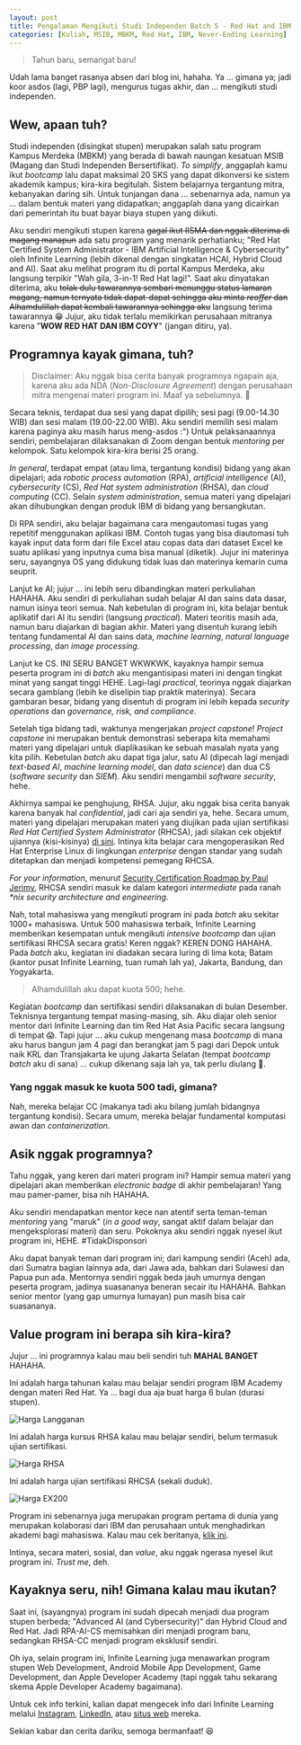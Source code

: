 ```yaml
---
layout: post
title: Pengalaman Mengikuti Studi Independen Batch 5 - Red Hat and IBM Hybrid Cloud & AI
categories: [Kuliah, MSIB, MBKM, Red Hat, IBM, Never-Ending Learning]
---
```


> Tahun baru, semangat baru!

Udah lama banget rasanya absen dari blog ini, hahaha. Ya ... gimana ya; jadi koor asdos (lagi, PBP lagi), mengurus tugas akhir, dan ... mengikuti studi independen.

## Wew, apaan tuh?

Studi independen (disingkat stupen) merupakan salah satu program Kampus Merdeka (MBKM) yang berada di bawah naungan kesatuan MSIB (Magang dan Studi Independen Bersertifikat). *To simplify*, anggaplah kamu ikut *bootcamp* lalu dapat maksimal 20 SKS yang dapat dikonversi ke sistem akademik kampus; kira-kira begitulah. Sistem belajarnya tergantung mitra, kebanyakan daring sih. Untuk tunjangan dana ... sebenarnya ada, namun ya ... dalam bentuk materi yang didapatkan; anggaplah dana yang dicairkan dari pemerintah itu buat bayar biaya stupen yang diikuti.

Aku sendiri mengikuti stupen karena ~~gagal ikut IISMA dan nggak diterima di magang manapun~~ ada satu program yang menarik perhatianku; "Red Hat Certified System Administrator - IBM Artificial Intelligence & Cybersecurity" oleh Infinite Learning (lebih dikenal dengan singkatan HCAI, Hybrid Cloud and AI). Saat aku melihat program itu di portal Kampus Merdeka, aku langsung terpikir "Wah gila, 3-in-1! Red Hat lagi!". Saat aku dinyatakan diterima, aku ~~tolak dulu tawarannya sembari menunggu status lamaran magang, namun ternyata tidak dapat-dapat sehingga aku minta *reoffer* dan Alhamdulillah dapat kembali tawarannya sehingga aku~~ langsung terima tawarannya 😁 Jujur, aku tidak terlalu memikirkan perusahaan mitranya karena "**WOW RED HAT DAN IBM COYY**" (jangan ditiru, ya).

## Programnya kayak gimana, tuh?

> Disclaimer: Aku nggak bisa cerita banyak programnya ngapain aja, karena aku ada NDA (*Non-Disclosure Agreement*) dengan perusahaan mitra mengenai materi program ini. Maaf ya sebelumnya. 🙏

Secara teknis, terdapat dua sesi yang dapat dipilih; sesi pagi (9.00-14.30 WIB) dan sesi malam (19.00-22.00 WIB). Aku sendiri memilih sesi malam karena paginya aku masih harus meng-asdos :") Untuk pelaksanaannya sendiri, pembelajaran dilaksanakan di Zoom dengan bentuk *mentoring* per kelompok. Satu kelompok kira-kira berisi 25 orang.

*In general*, terdapat empat (atau lima, tergantung kondisi) bidang yang akan dipelajari; ada *robotic process automation* (RPA), *artificial intelligence* (AI), *cybersecurity* (CS), *Red Hat system administration* (RHSA), dan *cloud computing* (CC). Selain *system administration*, semua materi yang dipelajari akan dihubungkan dengan produk IBM di bidang yang bersangkutan.

Di RPA sendiri, aku belajar bagaimana cara mengautomasi tugas yang repetitif menggunakan aplikasi IBM. Contoh tugas yang bisa diautomasi tuh kayak input data form dari file Excel atau copas data dari dataset Excel ke suatu aplikasi yang inputnya cuma bisa manual (diketik). Jujur ini materinya seru, sayangnya OS yang didukung tidak luas dan materinya kemarin cuma seuprit.

Lanjut ke AI; jujur ... ini lebih seru dibandingkan materi perkuliahan HAHAHA. Aku sendiri di perkuliahan sudah belajar AI dan sains data dasar, namun isinya teori semua. Nah kebetulan di program ini, kita belajar bentuk aplikatif dari AI itu sendiri (langsung *practical*). Materi teoritis masih ada, namun baru diajarkan di bagian akhir. Materi yang disentuh kurang lebih tentang fundamental AI dan sains data, *machine learning*, *natural language processing*, dan *image processing*.

Lanjut ke CS. INI SERU BANGET WKWKWK, kayaknya hampir semua peserta program ini di *batch* aku mengantisipasi materi ini dengan tingkat minat yang sangat tinggi HEHE. Lagi-lagi *practical*, teorinya nggak diajarkan secara gamblang (lebih ke diselipin tiap praktik materinya). Secara gambaran besar, bidang yang disentuh di program ini lebih kepada *security operations* dan *governance, risk, and compliance*.

Setelah tiga bidang tadi, waktunya mengerjakan *project capstone*! *Project capstone* ini merupakan bentuk demonstrasi seberapa kita memahami materi yang dipelajari untuk diaplikasikan ke sebuah masalah nyata yang kita pilih. Kebetulan *batch* aku dapat tiga jalur, satu AI (dipecah lagi menjadi *text-based AI*, *machine learning model*, dan *data science*) dan dua CS (*software security* dan *SIEM*). Aku sendiri mengambil *software security*, hehe.

Akhirnya sampai ke penghujung, RHSA. Jujur, aku nggak bisa cerita banyak karena banyak hal *confidential*, jadi cari aja sendiri ya, hehe. Secara umum, materi yang dipelajari merupakan materi yang diujikan pada ujian sertifikasi *Red Hat Certified System Administrator* (RHCSA), jadi silakan cek objektif ujiannya (kisi-kisinya) [di sini](https://www.redhat.com/en/services/training/ex200-red-hat-certified-system-administrator-rhcsa-exam?section=objectives). Intinya kita belajar cara mengoperasikan Red Hat Enterprise Linux di lingkungan *enterprise* dengan standar yang sudah ditetapkan dan menjadi kompetensi pemegang RHCSA.

*For your information*, menurut [Security Certification Roadmap by Paul Jerimy](https://pauljerimy.com/security-certification-roadmap/), RHCSA sendiri masuk ke dalam kategori *intermediate* pada ranah _*nix security architecture and engineering_.

Nah, total mahasiswa yang mengikuti program ini pada *batch* aku sekitar 1000+ mahasiswa. Untuk 500 mahasiswa terbaik, Infinite Learning memberikan kesempatan untuk mengikuti *intensive bootcamp* dan ujian sertifikasi RHCSA secara gratis! Keren nggak? KEREN DONG HAHAHA. Pada *batch* aku, kegiatan ini diadakan secara luring di lima kota; Batam (kantor pusat Infinite Learning, tuan rumah lah ya), Jakarta, Bandung, dan Yogyakarta.

> Alhamdulillah aku dapat kuota 500; hehe.

Kegiatan *bootcamp* dan sertifikasi sendiri dilaksanakan di bulan Desember. Teknisnya tergantung tempat masing-masing, sih. Aku diajar oleh senior mentor dari Infinite Learning dan tim Red Hat Asia Pacific secara langsung di tempat 😱. Tapi jujur ... aku cukup mengenang masa *bootcamp* di mana aku harus bangun jam 4 pagi dan berangkat jam 5 pagi dari Depok untuk naik KRL dan Transjakarta ke ujung Jakarta Selatan (tempat *bootcamp batch* aku di sana) ... cukup dikenang saja lah ya, tak perlu diulang 🥴.

### Yang nggak masuk ke kuota 500 tadi, gimana?

Nah, mereka belajar CC (makanya tadi aku bilang jumlah bidangnya tergantung kondisi). Secara umum, mereka belajar fundamental komputasi awan dan *containerization*.

## Asik nggak programnya?

Tahu nggak, yang keren dari materi program ini? Hampir semua materi yang dipelajari akan memberikan *electronic badge* di akhir pembelajaran! Yang mau pamer-pamer, bisa nih HAHAHA.

Aku sendiri mendapatkan mentor kece nan atentif serta teman-teman *mentoring* yang "maruk" (*in a good way*, sangat aktif dalam belajar dan mengeksplorasi materi) dan seru. Pokoknya aku sendiri nggak nyesel ikut program ini, HEHE. #TidakDisponsori

Aku dapat banyak teman dari program ini; dari kampung sendiri (Aceh) ada, dari Sumatra bagian lainnya ada, dari Jawa ada, bahkan dari Sulawesi dan Papua pun ada. Mentornya sendiri nggak beda jauh umurnya dengan peserta program, jadinya suasananya beneran secair itu HAHAHA. Bahkan senior mentor (yang gap umurnya lumayan) pun masih bisa cair suasananya.

## Value program ini berapa sih kira-kira?

Jujur ... ini programnya kalau mau beli sendiri tuh **MAHAL BANGET** HAHAHA.

Ini adalah harga tahunan kalau mau belajar sendiri program IBM Academy dengan materi Red Hat. Ya ... bagi dua aja buat harga 6 bulan (durasi stupen).

![Harga Langganan](https://i.ibb.co/j8ppSp5/Screenshot-20240113-060227.png)

Ini adalah harga kursus RHSA kalau mau belajar sendiri, belum termasuk ujian sertifikasi.

![Harga RHSA](https://i.ibb.co/RjfvqQ9/Screenshot-20240113-060802.png)

Ini adalah harga ujian sertifikasi RHCSA (sekali duduk).

![Harga EX200](https://i.ibb.co/t8Bp79M/Screenshot-20240113-060505.png)

Program ini sebenarnya juga merupakan program pertama di dunia yang merupakan kolaborasi dari IBM dan perusahaan untuk menghadirkan akademi bagi mahasiswa. Kalau mau cek beritanya, [klik ini](https://aseanzk.newsroom.ibm.com/IBM-Academy-Opens-in-Batam).

Intinya, secara materi, sosial, dan *value*, aku nggak ngerasa nyesel ikut program ini. *Trust me*, deh.

## Kayaknya seru, nih! Gimana kalau mau ikutan?

Saat ini, (sayangnya) program ini sudah dipecah menjadi dua program stupen berbeda; "Advanced AI (and Cybersecurity)" dan Hybrid Cloud and Red Hat. Jadi RPA-AI-CS memisahkan diri menjadi program baru, sedangkan RHSA-CC menjadi program eksklusif sendiri.

Oh iya, selain program ini, Infinite Learning juga menawarkan program stupen Web Development, Android Mobile App Development, Game Development, dan Apple Developer Academy (tapi nggak tahu sekarang skema Apple Developer Academy bagaimana).

Untuk cek info terkini, kalian dapat mengecek info dari Infinite Learning melalui [Instagram](https://www.instagram.com/infinitelearning_id/), [LinkedIn](https://www.linkedin.com/company/infinite-learning-indonesia/), atau [situs web](https://www.infinitelearning.id/) mereka.

Sekian kabar dan cerita dariku, semoga bermanfaat! 😆
